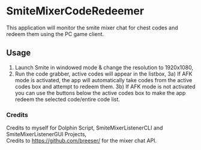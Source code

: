 # SmiteMixerCodeRedeemer
This application will monitor the smite mixer chat for chest codes and redeem them using the PC game client.  
  
## Usage
1) Launch Smite in windowed mode & change the resolution to 1920x1080,
2) Run the code grabber, active codes will appear in the listbox,
3a) If AFK mode is activated, the app will automatically take codes from the active codes box and attempt to redeem them.
3b) If AFK mode is not activated you can use the buttons below the active codes box to make the app redeem the selected code/entire code list.

### Credits
Credits to myself for Dolphin Script, SmiteMixerListenerCLI and SmiteMixerListenerGUI Projects,  
Credits to https://github.com/breeser/ for the mixer chat API.  
